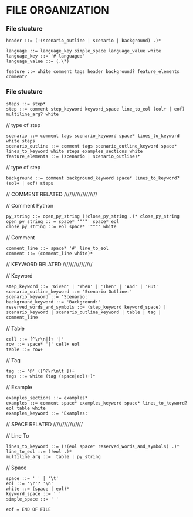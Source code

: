 # FILE ORGANIZATION

### File stucture
```
header ::= (!(scenario_outline | scenario | background) .)*
```

```
language ::= language_key simple_space language_value white
language_key ::= '# language:'
language_value ::= (.\*)
```

```
feature ::= white comment tags header background? feature_elements comment?
```

### File stucture

```
steps ::= step*
step ::= comment step_keyword keyword_space line_to_eol (eol+ | eof) multiline_arg? white
```

// type of step
```
scenario ::= comment tags scenario_keyword space* lines_to_keyword white steps
scenario_outline ::= comment tags scenario_outline_keyword space* lines_to_keyword white steps examples_sections white
feature_elements ::= (scenario | scenario_outline)*
```

// type of step
```
background ::= comment background_keyword space* lines_to_keyword? (eol+ | eof) steps
```

// COMMENT RELATED
//////////////////

// Comment Python
```
py_string ::= open_py_string (!close_py_string .)* close_py_string
open_py_string :: = space* '"""' space* eol
close_py_string ::= eol space* '"""' white
```

// Comment
```
comment_line ::= space* '#' line_to_eol
comment ::= (comment_line white)*
```

// KEYWORD RELATED
////////////////

// Keyword
```
step_keyword ::= 'Given' | 'When' | 'Then' | 'And' | 'But'
scenario_outline_keyword ::= 'Scenario Outline:'
scenario_keyword ::= 'Scenario:'
background_keyword ::= 'Background:'
reserved_words_and_symbols ::= (step_keyword keyword_space) | scenario_keyword | scenario_outline_keyword | table | tag | comment_line
```

// Table
```
cell ::= [^\r\n|]+ '|'
row ::= space* '|' cell+ eol
table ::= row+
```

// Tag
```
tag ::= '@' ([^@\r\n\t ])+
tags ::= white (tag (space|eol)+)*
```

// Example
```
examples_sections ::= examples*
examples ::= comment space* examples_keyword space* lines_to_keyword? eol table white
examples_keyword ::= 'Examples:'
```

// SPACE RELATED
////////////////

// Line To
```
lines_to_keyword ::= (!(eol space* reserved_words_and_symbols) .)*
line_to_eol ::= (!eol .)*
multiline_arg ::=  table | py_string
```

// Space
```
space ::= ' ' | '\t'
eol ::= '\r'? '\n'
white ::= (space | eol)*
keyword_space ::= ' '
simple_space ::= ' '
```

```
eof = END OF FILE
```
